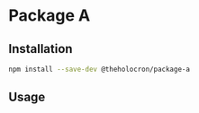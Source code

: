 # Package A 

<description>

## Installation

```bash
npm install --save-dev @theholocron/package-a
```

## Usage

<!-- add usage -->
